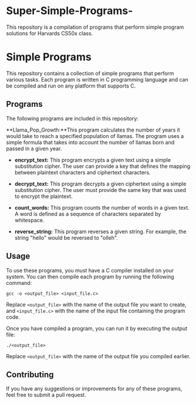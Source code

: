# Super-Simple-Programs-
This repository is a compilation of programs that perform simple program solutions for Harvards CS50x class.

# Simple Programs

This repository contains a collection of simple programs that perform various tasks. Each program is written in C programming language and can be compiled and run on any platform that supports C.

## Programs

The following programs are included in this repository:

**Llama_Pop_Growth:**This program calculates the number of years it would take to reach a specified population of llamas. The program uses a simple formula that takes into account the number of llamas born and passed in a given year. 

- **encrypt_text:** This program encrypts a given text using a simple substitution cipher. The user can provide a key that defines the mapping between plaintext characters and ciphertext characters.

- **decrypt_text:** This program decrypts a given ciphertext using a simple substitution cipher. The user must provide the same key that was used to encrypt the plaintext.

- **count_words:** This program counts the number of words in a given text. A word is defined as a sequence of characters separated by whitespace.

- **reverse_string:** This program reverses a given string. For example, the string "hello" would be reversed to "olleh".

## Usage

To use these programs, you must have a C compiler installed on your system. You can then compile each program by running the following command:

```
gcc -o <output_file> <input_file.c>
```

Replace `<output_file>` with the name of the output file you want to create, and `<input_file.c>` with the name of the input file containing the program code.

Once you have compiled a program, you can run it by executing the output file:

```
./<output_file>
```

Replace `<output_file>` with the name of the output file you compiled earlier.

## Contributing

If you have any suggestions or improvements for any of these programs, feel free to submit a pull request.
